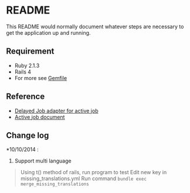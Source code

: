 # README #

This README would normally document whatever steps are necessary to get the
application up and running.

## Requirement ##

* Ruby 2.1.3
* Rails 4
* For more see [Gemfile](Gemfile)

## Reference ##

* [Delayed Job adapter for active job ](https://github.com/collectiveidea/delayed_job)
* [Active job document](http://edgeguides.rubyonrails.org/active_job_basics.html)

## Change log ##

*10/10/2014 : 
1. Support multi language
>Using t() method of rails, 
>run program to test
>Edit new key in missing_translations.yml
>Run command `bundle exec merge_missing_translations`
